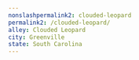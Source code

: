 ```yaml
---
﻿nonslashpermalink2: clouded-leopard
permalink2: /clouded-leopard/
alley: Clouded Leopard
city: Greenville
state: South Carolina
---
```


